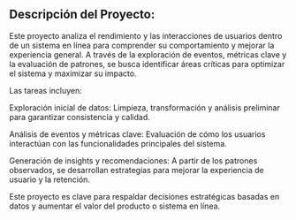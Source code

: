 ## Descripción del Proyecto:

Este proyecto analiza el rendimiento y las interacciones de usuarios dentro de un sistema en línea para comprender su comportamiento y mejorar la experiencia general. A través de la exploración de eventos, métricas clave y la evaluación de patrones, se busca identificar áreas críticas para optimizar el sistema y maximizar su impacto.

Las tareas incluyen:

Exploración inicial de datos: Limpieza, transformación y análisis preliminar para garantizar consistencia y calidad.

Análisis de eventos y métricas clave: Evaluación de cómo los usuarios interactúan con las funcionalidades principales del sistema.

Generación de insights y recomendaciones: A partir de los patrones observados, se desarrollan estrategias para mejorar la experiencia de usuario y la retención.

Este proyecto es clave para respaldar decisiones estratégicas basadas en datos y aumentar el valor del producto o sistema en línea.

